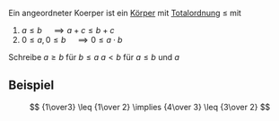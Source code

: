 Ein angeordneter Koerper ist ein [Körper](Körper.md) mit [Totalordnung](Totalordnung.md) $\leq$ mit
1. $a\leq b \quad \implies a+c \leq b + c$
2. $0 \leq a, 0 \leq b \quad \implies 0 \leq a \cdot b$

Schreibe $a\geq b$ für $b \leq a$
$a < b$ für $a \leq b$ und $a$

## Beispiel
$$
{1\over3} \leq {1\over 2} \implies {4\over 3} \leq {3\over 2}
$$
